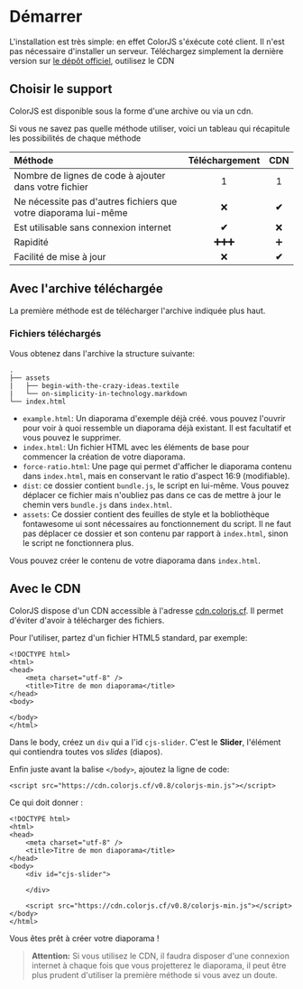 # Démarrer

L'installation est très simple: en effet ColorJS s'éxécute coté client. Il n'est pas nécessaire d'installer un serveur. Téléchargez simplement la dernière version sur [le dépôt officiel](https://github.com/leoboyerbx/ColorJS/releases/latest), outilisez le CDN

## Choisir le support

ColorJS est disponible sous la forme d'une archive ou via un cdn.

Si vous ne savez pas quelle méthode utiliser, voici un tableau qui récapitule les possibilités de chaque méthode

| Méthode | Téléchargement | CDN |
| :--- | :---: | :---: |
| Nombre de lignes de code à ajouter dans votre fichier | 1 | 1 |
| Ne nécessite pas d'autres fichiers que votre diaporama lui-même | ❌ | **✔** |
| Est utilisable sans connexion internet | **✔** | ❌ |
| Rapidité | **➕➕➕** | ➕ |
| Facilité de mise à jour | ❌ | **✔** |

## Avec l'archive téléchargée

La première méthode est de télécharger l'archive indiquée plus haut.

### Fichiers téléchargés

Vous obtenez dans l'archive la structure suivante:

```text
.
├── assets
|   ├── begin-with-the-crazy-ideas.textile
|   └── on-simplicity-in-technology.markdown
└── index.html
```

* `example.html`: Un diaporama d'exemple déjà créé. vous pouvez l'ouvrir pour voir à quoi ressemble un diaporama déjà existant. Il est facultatif et vous pouvez le supprimer.
* `index.html`: Un fichier HTML avec les éléments de base pour commencer la création de votre diaporama.
* `force-ratio.html`: Une page qui permet d'afficher le diaporama contenu dans `index.html`, mais en conservant le ratio d'aspect 16:9 \(modifiable\).
* `dist`: ce dossier contient `bundle.js`, le script en lui-même. Vous pouvez déplacer ce fichier mais n'oubliez pas dans ce cas de mettre à jour le chemin vers `bundle.js` dans `index.html`.
* `assets`: Ce dossier contient des feuilles de style et la bobliothèque fontawesome ui sont nécessaires au fonctionnement du script. Il ne faut pas déplacer ce dossier et son contenu par rapport à `index.html`, sinon le script ne fonctionnera plus.

Vous pouvez créer le contenu de votre diaporama dans `index.html`.

## Avec le CDN

ColorJS dispose d'un CDN accessible à l'adresse [cdn.colorjs.cf](http://cdn.colorjs.cf). Il permet d'éviter d'avoir à télécharger des fichiers.

Pour l'utiliser, partez d'un fichier HTML5 standard, par exemple:

```markup
<!DOCTYPE html>
<html>
<head>
    <meta charset="utf-8" />
    <title>Titre de mon diaporama</title>
</head>
<body>

</body>
</html>
```

Dans le body, créez un `div` qui a l'id `cjs-slider`. C'est le **Slider**, l'élément qui contiendra toutes vos _slides_ \(diapos\).

Enfin juste avant la balise `</body>`, ajoutez la ligne de code:

```markup
<script src="https://cdn.colorjs.cf/v0.8/colorjs-min.js"></script>
```

Ce qui doit donner :

```markup
<!DOCTYPE html>
<html>
<head>
    <meta charset="utf-8" />
    <title>Titre de mon diaporama</title>
</head>
<body>
    <div id="cjs-slider">

    </div>

    <script src="https://cdn.colorjs.cf/v0.8/colorjs-min.js"></script>
</body>
</html>
```

Vous êtes prêt à créer votre diaporama !

> **Attention:** Si vous utilisez le CDN, il faudra disposer d'une connexion internet à chaque fois que vous projetterez le diaporama, il peut être plus prudent d'utiliser la première méthode si vous avez un doute.



